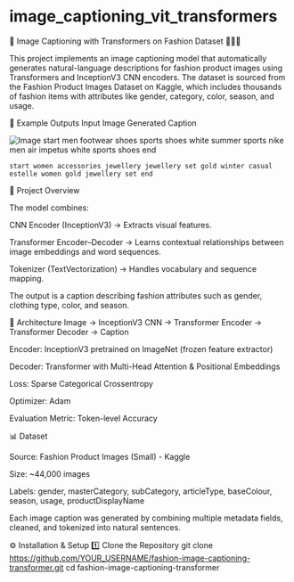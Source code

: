 # image_captioning_vit_transformers

🧠 Image Captioning with Transformers on Fashion Dataset 👗🧢👠

This project implements an image captioning model that automatically generates natural-language descriptions for fashion product images using Transformers and InceptionV3 CNN encoders.
The dataset is sourced from the Fashion Product Images Dataset on Kaggle, which includes thousands of fashion items with attributes like gender, category, color, season, and usage.

📸 Example Outputs
Input Image	Generated Caption

![Image](https://github.com/user-attachments/assets/b12ab4f4-dafc-4823-afa7-78b3b789cfcc)
start men footwear shoes sports shoes white summer sports nike men air impetus white sports shoes end

	start women accessories jewellery jewellery set gold winter casual estelle women gold jewellery set end
🚀 Project Overview

The model combines:

CNN Encoder (InceptionV3) → Extracts visual features.

Transformer Encoder–Decoder → Learns contextual relationships between image embeddings and word sequences.

Tokenizer (TextVectorization) → Handles vocabulary and sequence mapping.

The output is a caption describing fashion attributes such as gender, clothing type, color, and season.

🧩 Architecture
Image → InceptionV3 CNN → Transformer Encoder → Transformer Decoder → Caption


Encoder: InceptionV3 pretrained on ImageNet (frozen feature extractor)

Decoder: Transformer with Multi-Head Attention & Positional Embeddings

Loss: Sparse Categorical Crossentropy

Optimizer: Adam

Evaluation Metric: Token-level Accuracy

📊 Dataset

Source: Fashion Product Images (Small) - Kaggle

Size: ~44,000 images

Labels: gender, masterCategory, subCategory, articleType, baseColour, season, usage, productDisplayName

Each image caption was generated by combining multiple metadata fields, cleaned, and tokenized into natural sentences.

⚙️ Installation & Setup
1️⃣ Clone the Repository
git clone https://github.com/YOUR_USERNAME/fashion-image-captioning-transformer.git
cd fashion-image-captioning-transformer
